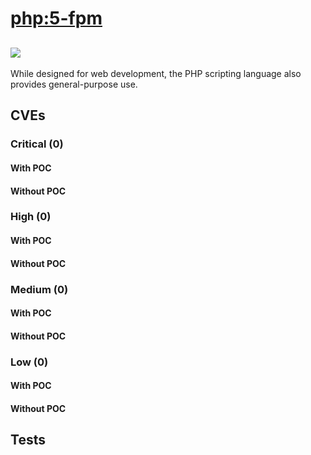 # [php:5-fpm](https://hub.docker.com/_/php?tab=tags)
![](https://img.shields.io/static/v1?label=tag&message=5-fpm&color=blue)
---
<p>
While designed for web development, the PHP scripting language also provides general-purpose use.
</p>

## CVEs
### Critical (0)
#### With POC

#### Without POC


### High (0)
#### With POC

#### Without POC


### Medium (0)
#### With POC

#### Without POC


### Low (0)
#### With POC

#### Without POC


## Tests
